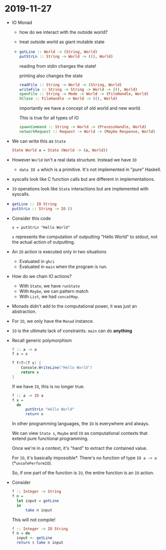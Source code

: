 # 2019-11-27

* IO Monad 
  * how do we interact with the outside world?
  * treat outside world as giant mutable state
  * ```haskell
    getLine :: World -> (String, World)
    putStrLn :: String -> World -> ((), World)
    ``` 
    reading from stdin changes the state!

    printing also changes the state

    ```haskell
    readFile :: String -> World -> (String, World)
    writeFile :: String -> String -> World -> ((), World)
    openFile :: String -> Mode -> World -> (FileHandle, World)
    hClose :: FileHandle -> World -> ((), World)
    ```

    importantly we have a concept of old world and new world.

    This is true for all types of IO

    ```haskell
    spawnCommand :: String -> World -> (ProcessHandle, World)
    networkRequest :: Request -> World -> (Maybe Response, World)
    ```

* We can write this as `State`
    ```haskell
    State World a = State (World -> (a, World))
    ```

* However `World` isn't a real data structure. Instead we have `IO`
  * `data IO a` which is a primitive. It's not implemented in "pure" Haskell.
* syscalls look like C function calls but are different in implementations.
* `IO` operations look like `State` interactions but are implemented with syscalls.
* ```haskell
  getLine :: IO String
  putStrLn :: String -> IO ()
  ```
* Consider this code
  ```
  x = putStrLn "Hello World"
  ```
  `x` represents the computation of outputting "Hello World" to stdout, not the actual action of outputting.
* An `IO` action is executed only in two situations
  * Evaluated in `ghci`
  * Evaluated in `main` when the program is run.
* How do we chain IO actions?
  * With `State`, we have `runState`
  * With `Maybe`, we can pattern match
  * With `List`, we had `concatMap`.
* Monads didn't add to the computational power, it was just an abstraction.
* For `IO`, we only have the `Monad` instance.  


* `IO` is the ultimate lack of constraints. `main` can do **anything**
* Recall generic polymorphism
  ```haskell
  f :: a -> a
  f x = x
  ```
  ```csharp
  T f<T>(T x) {
      Console.WriteLine("Hello World")
      return x
  }
  ```

  If we have `IO`, this is no longer true.
  ```haskell
  f :: a -> IO a
  f x = 
    do
        putStrLn "Hello World"
        return x
  ```

  In other programming languages, the `IO` is everywhere and always.

  We can view `State s`, `Maybe` and `IO` as computational contexts that extend pure functional programming. 

  Once we're in a context, it's "hard" to extract the contained value.

  For `IO`, it's basically impossible*. There's no function of type `IO a -> a` (*`unsafePerformIO`).

  So, if one part of the function is `IO`, the entire function is an `IO` action.

* Consider
  ```haskell
  f :: Integer -> String
  f n = 
    let input = getLine
    in 
        take n input
  ```
  This will not compile!
  ```haskell
  f :: Integer -> IO String
  f n = do
    input <- getLine
    return $ take n input
  ```

  